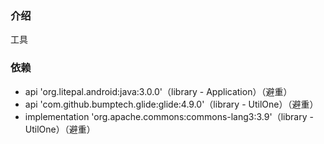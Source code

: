 ### 介绍
工具
### 依赖
* api 'org.litepal.android:java:3.0.0'（library - Application）（避重）
* api 'com.github.bumptech.glide:glide:4.9.0'（library - UtilOne）（避重）
* implementation 'org.apache.commons:commons-lang3:3.9'（library - UtilOne）（避重）
